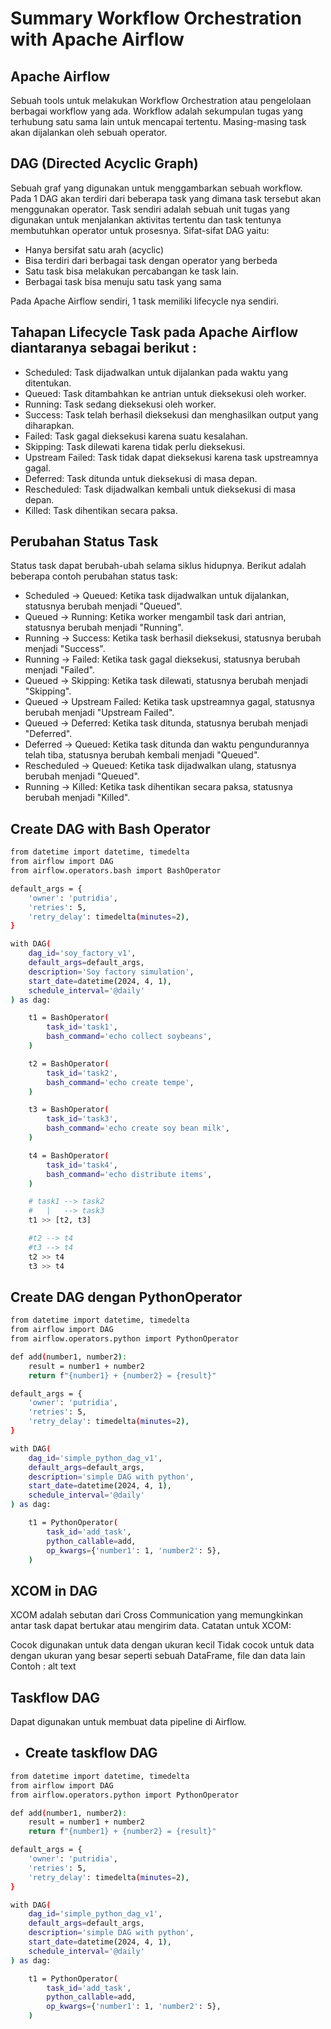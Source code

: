 # Summary Workflow Orchestration with Apache Airflow

## Apache Airflow 

Sebuah tools untuk melakukan Workflow Orchestration atau pengelolaan berbagai workflow yang ada. Workflow adalah sekumpulan tugas yang terhubung satu sama lain untuk mencapai tertentu. Masing-masing task akan dijalankan oleh sebuah operator.

## DAG (Directed Acyclic Graph)
Sebuah graf yang digunakan untuk menggambarkan sebuah workflow. Pada 1 DAG akan terdiri dari beberapa task yang dimana task tersebut akan menggunakan operator. Task sendiri adalah sebuah unit tugas yang digunakan untuk menjalankan aktivitas tertentu dan task tentunya membutuhkan operator untuk prosesnya. Sifat-sifat DAG yaitu:
- Hanya bersifat satu arah (acyclic)
- Bisa terdiri dari berbagai task dengan operator yang berbeda
- Satu task bisa melakukan percabangan ke task lain.
- Berbagai task bisa menuju satu task yang sama

Pada Apache Airflow sendiri, 1 task memiliki lifecycle nya sendiri. 

## Tahapan Lifecycle Task pada Apache Airflow diantaranya sebagai berikut : 

- Scheduled: Task dijadwalkan untuk dijalankan pada waktu yang ditentukan.
- Queued: Task ditambahkan ke antrian untuk dieksekusi oleh worker.
- Running: Task sedang dieksekusi oleh worker.
- Success: Task telah berhasil dieksekusi dan menghasilkan output yang diharapkan.
- Failed: Task gagal dieksekusi karena suatu kesalahan.
- Skipping: Task dilewati karena tidak perlu dieksekusi.
- Upstream Failed: Task tidak dapat dieksekusi karena task upstreamnya gagal.
- Deferred: Task ditunda untuk dieksekusi di masa depan.
- Rescheduled: Task dijadwalkan kembali untuk dieksekusi di masa depan.
- Killed: Task dihentikan secara paksa.

## Perubahan Status Task
Status task dapat berubah-ubah selama siklus hidupnya. Berikut adalah beberapa contoh perubahan status task:

- Scheduled -> Queued: Ketika task dijadwalkan untuk dijalankan, statusnya berubah menjadi "Queued".
- Queued -> Running: Ketika worker mengambil task dari antrian, statusnya berubah menjadi "Running".
- Running -> Success: Ketika task berhasil dieksekusi, statusnya berubah menjadi "Success".
- Running -> Failed: Ketika task gagal dieksekusi, statusnya berubah menjadi "Failed".
- Queued -> Skipping: Ketika task dilewati, statusnya berubah menjadi "Skipping".
- Queued -> Upstream Failed: Ketika task upstreamnya gagal, statusnya berubah menjadi "Upstream Failed".
- Queued -> Deferred: Ketika task ditunda, statusnya berubah menjadi "Deferred".
- Deferred -> Queued: Ketika task ditunda dan waktu pengundurannya telah tiba, statusnya berubah kembali menjadi "Queued".
- Rescheduled -> Queued: Ketika task dijadwalkan ulang, statusnya berubah menjadi "Queued".
- Running -> Killed: Ketika task dihentikan secara paksa, statusnya berubah menjadi "Killed".

## Create DAG with Bash Operator

```bash
from datetime import datetime, timedelta
from airflow import DAG
from airflow.operators.bash import BashOperator

default_args = {
    'owner': 'putridia',
    'retries': 5,
    'retry_delay': timedelta(minutes=2),
}

with DAG(
    dag_id='soy_factory_v1',
    default_args=default_args,
    description='Soy factory simulation',
    start_date=datetime(2024, 4, 1),
    schedule_interval='@daily'
) as dag:

    t1 = BashOperator(
        task_id='task1',
        bash_command='echo collect soybeans',
    )

    t2 = BashOperator(
        task_id='task2',
        bash_command='echo create tempe',
    )

    t3 = BashOperator(
        task_id='task3',
        bash_command='echo create soy bean milk',
    )

    t4 = BashOperator(
        task_id='task4',
        bash_command='echo distribute items',
    )

    # task1 --> task2
    #   |   --> task3
    t1 >> [t2, t3]

    #t2 --> t4
    #t3 --> t4
    t2 >> t4
    t3 >> t4
```

## Create DAG dengan PythonOperator
  
```bash
from datetime import datetime, timedelta
from airflow import DAG
from airflow.operators.python import PythonOperator

def add(number1, number2):
    result = number1 + number2
    return f"{number1} + {number2} = {result}"

default_args = {
    'owner': 'putridia',
    'retries': 5,
    'retry_delay': timedelta(minutes=2),
}

with DAG(
    dag_id='simple_python_dag_v1',
    default_args=default_args,
    description='simple DAG with python',
    start_date=datetime(2024, 4, 1),
    schedule_interval='@daily'
) as dag:

    t1 = PythonOperator(
        task_id='add_task',
        python_callable=add,
        op_kwargs={'number1': 1, 'number2': 5},
    )
```

## XCOM in DAG

XCOM adalah sebutan dari Cross Communication yang memungkinkan antar task dapat bertukar atau mengirim data. Catatan untuk XCOM:

Cocok digunakan untuk data dengan ukuran kecil
Tidak cocok untuk data dengan ukuran yang besar seperti sebuah DataFrame, file dan data lain Contoh : alt text

## Taskflow DAG
Dapat digunakan untuk membuat data pipeline di Airflow.

- ## Create taskflow DAG

```bash
from datetime import datetime, timedelta
from airflow import DAG
from airflow.operators.python import PythonOperator

def add(number1, number2):
    result = number1 + number2
    return f"{number1} + {number2} = {result}"

default_args = {
    'owner': 'putridia',
    'retries': 5,
    'retry_delay': timedelta(minutes=2),
}

with DAG(
    dag_id='simple_python_dag_v1',
    default_args=default_args,
    description='simple DAG with python',
    start_date=datetime(2024, 4, 1),
    schedule_interval='@daily'
) as dag:

    t1 = PythonOperator(
        task_id='add_task',
        python_callable=add,
        op_kwargs={'number1': 1, 'number2': 5},
    )
```


